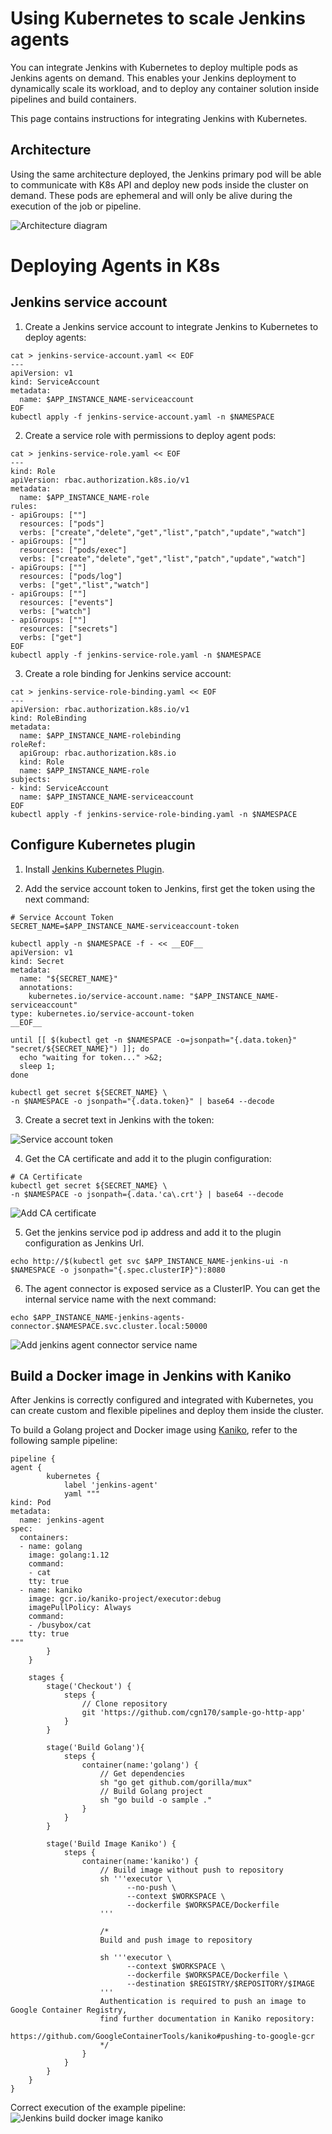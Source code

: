 # Using Kubernetes to scale Jenkins agents

You can integrate Jenkins with Kubernetes to deploy multiple pods as Jenkins agents on demand. This enables your Jenkins deployment to dynamically scale its workload, and to deploy any container solution inside pipelines and build containers.

This page contains instructions for integrating Jenkins with Kubernetes.

## Architecture

Using the same architecture deployed, the Jenkins primary pod will be able to communicate with K8s API and deploy new pods inside the cluster on demand. These pods are ephemeral and will only be alive during the execution of the job or pipeline.

![Architecture diagram](resources/jenkins-k8s-app-architecture-with-k8s-plugin.png)



# Deploying Agents in K8s

## Jenkins service account

1. Create a Jenkins service account to integrate Jenkins to Kubernetes to deploy agents: 

```
cat > jenkins-service-account.yaml << EOF
---
apiVersion: v1
kind: ServiceAccount
metadata:
  name: $APP_INSTANCE_NAME-serviceaccount
EOF
kubectl apply -f jenkins-service-account.yaml -n $NAMESPACE
```

2. Create a service role with permissions to deploy agent pods:
```
cat > jenkins-service-role.yaml << EOF
---
kind: Role
apiVersion: rbac.authorization.k8s.io/v1
metadata:
  name: $APP_INSTANCE_NAME-role
rules:
- apiGroups: [""]
  resources: ["pods"]
  verbs: ["create","delete","get","list","patch","update","watch"]
- apiGroups: [""]
  resources: ["pods/exec"]
  verbs: ["create","delete","get","list","patch","update","watch"]
- apiGroups: [""]
  resources: ["pods/log"]
  verbs: ["get","list","watch"]
- apiGroups: [""]
  resources: ["events"]
  verbs: ["watch"]
- apiGroups: [""]
  resources: ["secrets"]
  verbs: ["get"]
EOF
kubectl apply -f jenkins-service-role.yaml -n $NAMESPACE
```

3. Create a role binding for Jenkins service account:
```
cat > jenkins-service-role-binding.yaml << EOF
---
apiVersion: rbac.authorization.k8s.io/v1
kind: RoleBinding
metadata:
  name: $APP_INSTANCE_NAME-rolebinding
roleRef:
  apiGroup: rbac.authorization.k8s.io
  kind: Role
  name: $APP_INSTANCE_NAME-role
subjects:
- kind: ServiceAccount
  name: $APP_INSTANCE_NAME-serviceaccount
EOF
kubectl apply -f jenkins-service-role-binding.yaml -n $NAMESPACE
```

## Configure Kubernetes plugin

1. Install [Jenkins Kubernetes Plugin](https://plugins.jenkins.io/kubernetes/).

2. Add the service account token to Jenkins, first get the token using the next command:
```
# Service Account Token
SECRET_NAME=$APP_INSTANCE_NAME-serviceaccount-token

kubectl apply -n $NAMESPACE -f - << __EOF__
apiVersion: v1
kind: Secret
metadata:
  name: "${SECRET_NAME}"
  annotations:
    kubernetes.io/service-account.name: "$APP_INSTANCE_NAME-serviceaccount"
type: kubernetes.io/service-account-token
__EOF__

until [[ $(kubectl get -n $NAMESPACE -o=jsonpath="{.data.token}" "secret/${SECRET_NAME}") ]]; do 
  echo "waiting for token..." >&2;
  sleep 1;
done

kubectl get secret ${SECRET_NAME} \
-n $NAMESPACE -o jsonpath="{.data.token}" | base64 --decode
```
3. Create a secret text in Jenkins with the token:

![Service account token](resources/configure-jenkins-k8s-plugin1.png)

4. Get the CA certificate and add it to the plugin configuration:
```
# CA Certificate
kubectl get secret ${SECRET_NAME} \
-n $NAMESPACE -o jsonpath={.data.'ca\.crt'} | base64 --decode
```
![Add CA certificate](resources/configure-jenkins-k8s-plugin2.png)

5. Get the jenkins service pod ip address and add it to the plugin configuration as Jenkins Url.
```
echo http://$(kubectl get svc $APP_INSTANCE_NAME-jenkins-ui -n $NAMESPACE -o jsonpath="{.spec.clusterIP}"):8080
```

6. The agent connector is exposed service as a ClusterIP. You can get the internal service name with the next command:
```
echo $APP_INSTANCE_NAME-jenkins-agents-connector.$NAMESPACE.svc.cluster.local:50000
```

![Add jenkins agent connector service name](resources/configure-jenkins-k8s-plugin3.png)

## Build a Docker image in Jenkins with Kaniko

After Jenkins is correctly configured and integrated with Kubernetes, you can create custom and flexible pipelines and deploy them inside the cluster.

To build a Golang project and Docker image using [Kaniko](https://github.com/GoogleContainerTools/kaniko), refer to the following sample pipeline:

```
pipeline {
agent {
        kubernetes {
            label 'jenkins-agent'
            yaml """
kind: Pod
metadata:
  name: jenkins-agent
spec:
  containers:
  - name: golang
    image: golang:1.12
    command:
    - cat
    tty: true
  - name: kaniko
    image: gcr.io/kaniko-project/executor:debug
    imagePullPolicy: Always
    command:
    - /busybox/cat
    tty: true
"""
        }
    }

    stages {
        stage('Checkout') {
            steps {
                // Clone repository
                git 'https://github.com/cgn170/sample-go-http-app'
            }
        }

        stage('Build Golang'){
            steps {
                container(name:'golang') {
                    // Get dependencies
                    sh "go get github.com/gorilla/mux"
                    // Build Golang project    
                    sh "go build -o sample ."
                }
            }
        }

        stage('Build Image Kaniko') {
            steps {
                container(name:'kaniko') {
                    // Build image without push to repository
                    sh '''executor \
                          --no-push \
                          --context $WORKSPACE \
                          --dockerfile $WORKSPACE/Dockerfile 
                    '''

                    /*
                    Build and push image to repository
                    
                    sh '''executor \
                          --context $WORKSPACE \
                          --dockerfile $WORKSPACE/Dockerfile \
                          --destination $REGISTRY/$REPOSITORY/$IMAGE
                    '''
                    Authentication is required to push an image to Google Container Registry,
                    find further documentation in Kaniko repository:
                    https://github.com/GoogleContainerTools/kaniko#pushing-to-google-gcr 
                    */
                }
            }
        }
    }
}
```
Correct execution of the example pipeline:
![Jenkins build docker image kaniko](resources/jenkins-build-docker-image-kaniko-pipeline.png)
